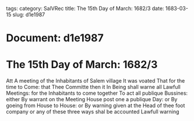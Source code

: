 tags: 
category: SalVRec
title: The 15th Day of March: 1682/3
date: 1683-03-15
slug: d1e1987




# Document: d1e1987


# The 15th Day of March: 1682/3

Att A meeting of the Inhabitants of Salem village It was voated That for the time to Come: that Thee Committe then it In Being shall warne all Lawfull Meetings: for the Inhabitants to come together To act all publique Bussines: either By warrant on the Meeting House post one a publique Day: or By goeing from House to House: or By warning given at the Head of thee foot company or any of these three ways shal be accounted Lawfull warning
